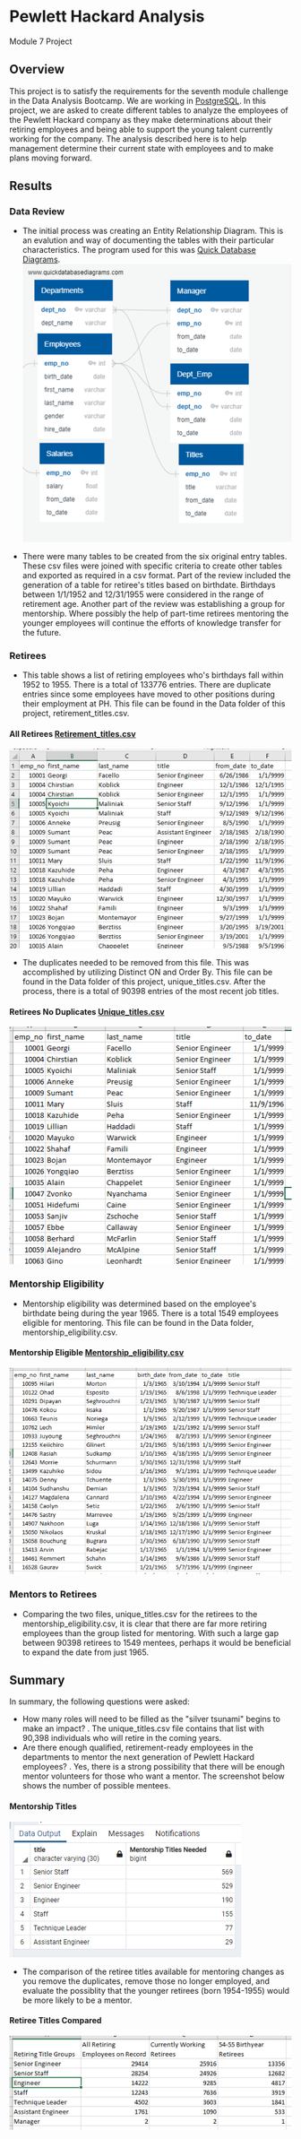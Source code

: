 # Pewlett Hackard Analysis
Module 7 Project

## Overview

This project is to satisfy the requirements for the seventh module challenge in the Data Analysis Bootcamp. We are working in [PostgreSQL](https://www.postgresql.org/).
In this project, we are asked to create different tables to analyze the employees of the Pewlett Hackard company as they make determinations
about their retiring employees and being able to support the young talent currently working for the company. The analysis described here is to 
help management determine their current state with employees and to make plans moving forward.

## Results

### Data Review
* The initial process was creating an Entity Relationship Diagram. This is an evalution and way of documenting the tables with their particular characteristics. 
The program used for this was [Quick Database Diagrams](https://www.quickdatabasediagrams.com/).
![Entity Relationship Diagram](https://github.com/summerstime/Pewlett_Hackard_Analysis/blob/main/EmployeeDB.png) 

* There were many tables to be created from the six original entry tables. These csv files were joined with specific criteria to create other tables and exported
as required in a csv format. 
Part of the review included the generation of a table for retiree's titles based on birthdate. Birthdays between 1/1/1952 and 12/31/1955 were considered in the range of retirement age.
Another part of the review was establishing a group for mentorship. Where possibly the help of part-time retirees mentoring the younger employees will
continue the efforts of knowledge transfer for the future.

### Retirees
* This table shows a list of retiring employees who's birthdays fall within 1952 to 1955. There is a total of 133776 entries. There are duplicate entries 
since some employees have moved to other positions during their employment at PH. This file can be found in the Data folder of this project, retirement_titles.csv.
#### All Retirees [Retirement_titles.csv](https://github.com/summerstime/Pewlett_Hackard_Analysis/blob/main/Data/retirement_titles.csv)
![All Retirees](https://github.com/summerstime/Pewlett_Hackard_Analysis/blob/main/Screenshots/Retirement_titles.png) 

* The duplicates needed to be removed from this file. This was accomplished by utilizing Distinct ON and Order By.
This file can be found in the Data folder of this project, unique_titles.csv. After the process, there is a total of 90398 entries of the most recent job titles.
#### Retirees No Duplicates [Unique_titles.csv](https://github.com/summerstime/Pewlett_Hackard_Analysis/blob/main/Data/unique_titles.csv)
![Retirees No Duplicates](https://github.com/summerstime/Pewlett_Hackard_Analysis/blob/main/Screenshots/Unique_titles.png) 

### Mentorship Eligibility
* Mentorship eligibility was determined based on the employee's birthdate being during the year 1965. There is a total 1549 employees eligible for mentoring.
This file can be found in the Data folder, mentorship_eligibility.csv.
#### Mentorship Eligible [Mentorship_eligibility.csv](https://github.com/summerstime/Pewlett_Hackard_Analysis/blob/main/Data/mentorship_eligibilty.csv)
![Mentorship Eligible](https://github.com/summerstime/Pewlett_Hackard_Analysis/blob/main/Screenshots/Mentorship_eligibility.png) 

### Mentors to Retirees
* Comparing the two files, unique_titles.csv for the retirees to the mentorship_eligibility.csv, it is clear that there are far more retiring employees than
the group listed for mentoring. With such a large gap between 90398 retirees to 1549 mentees, perhaps it would be beneficial to expand the date from just 1965.

## Summary
In summary, the following questions were asked:
* How many roles will need to be filled as the "silver tsunami" begins to make an impact?
. The unique_titles.csv file contains that list with 90,398 individuals who will retire in the coming years.
* Are there enough qualified, retirement-ready employees in the departments to mentor the next generation of Pewlett Hackard employees?
. Yes, there is a strong possibility that there will be enough mentor volunteers for those who want a mentor. The screenshot below shows the number
of possible mentees.  
#### Mentorship Titles 
![Mentorship Titles](https://github.com/summerstime/Pewlett_Hackard_Analysis/blob/main/Screenshots/Mentorship_titles.png) 
* The comparison of the retiree titles available for mentoring changes as you remove the duplicates, remove those no longer employed, and evaluate the
possiblity that the younger retirees (born 1954-1955) would be more likely to be a mentor.
#### Retiree Titles Compared
![Retiree Titles](https://github.com/summerstime/Pewlett_Hackard_Analysis/blob/main/Screenshots/Retiree_title_compare.png) 


